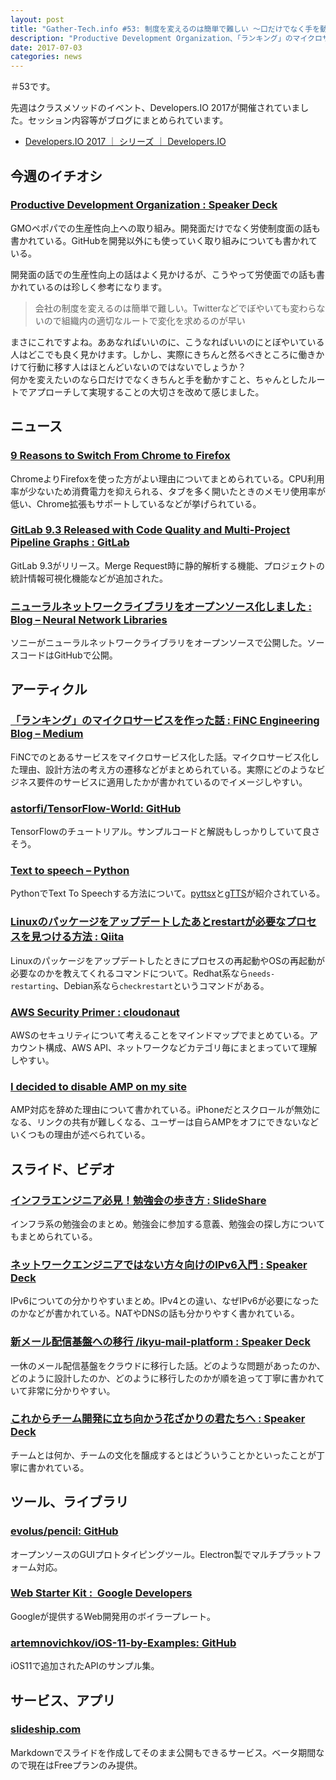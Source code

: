 ```yaml
---
layout: post
title: "Gather-Tech.info #53: 制度を変えるのは簡単で難しい ～口だけでなく手を動かす～"
description: "Productive Development Organization、「ランキング」のマイクロサービスを作った話 など"
date: 2017-07-03
categories: news
---
```


＃53です。

先週はクラスメソッドのイベント、Developers.IO 2017が開催されていました。セッション内容等がブログにまとめられています。

- [Developers.IO 2017 ｜ シリーズ ｜ Developers.IO](http://dev.classmethod.jp/series/developers-io-2017/)

## 今週のイチオシ

### [Productive Development Organization : Speaker Deck](https://speakerdeck.com/hsbt/productive-development-organization)

GMOペポパでの生産性向上への取り組み。開発面だけでなく労使制度面の話も書かれている。GitHubを開発以外にも使っていく取り組みについても書かれている。

開発面の話での生産性向上の話はよく見かけるが、こうやって労使面での話も書かれているのは珍しく参考になります。

> 会社の制度を変えるのは簡単で難しい。Twitterなどでぼやいても変わらないので組織内の適切なルートで変化を求めるのが早い

まさにこれですよね。ああなればいいのに、こうなればいいのにとぼやいている人はどこでも良く見かけます。しかし、実際にきちんと然るべきところに働きかけて行動に移す人はほとんどいないのではないでしょうか？  
何かを変えたいのなら口だけでなくきちんと手を動かすこと、ちゃんとしたルートでアプローチして実現することの大切さを改めて感じました。

## ニュース

### [9 Reasons to Switch From Chrome to Firefox](http://www.makeuseof.com/tag/switch-chrome-firefox/)

ChromeよりFirefoxを使った方がよい理由についてまとめられている。CPU利用率が少ないため消費電力を抑えられる、タブを多く開いたときのメモリ使用率が低い、Chrome拡張もサポートしているなどが挙げられている。

### [GitLab 9.3 Released with Code Quality and Multi-Project Pipeline Graphs : GitLab](https://about.gitlab.com/2017/06/22/gitlab-9-3-released/)

GitLab 9.3がリリース。Merge Request時に静的解析する機能、プロジェクトの統計情報可視化機能などが追加された。

### [ニューラルネットワークライブラリをオープンソース化しました : Blog – Neural Network Libraries](https://blog.nnabla.org/76/)

ソニーがニューラルネットワークライブラリをオープンソースで公開した。ソースコードはGitHubで公開。

## アーティクル

### [「ランキング」のマイクロサービスを作った話 : FiNC Engineering Blog – Medium](https://medium.com/finc-engineering/ranking-microservice-1dda92714260)

FiNCでのとあるサービスをマイクロサービス化した話。マイクロサービス化した理由、設計方法の考え方の遷移などがまとめられている。実際にどのようなビジネス要件のサービスに適用したかが書かれているのでイメージしやすい。

### [astorfi/TensorFlow-World: GitHub](https://github.com/astorfi/TensorFlow-World)

TensorFlowのチュートリアル。サンプルコードと解説もしっかりしていて良さそう。

### [Text to speech – Python](https://pythonprogramminglanguage.com/text-to-speech/)

PythonでText To Speechする方法について。[pyttsx](https://github.com/RapidWareTech/pyttsx)と[gTTS](https://github.com/pndurette/gTTS)が紹介されている。

### [Linuxのパッケージをアップデートしたあとrestartが必要なプロセスを見つける方法 : Qiita](http://qiita.com/usiusi360/items/7b47be9d0ab5b1acd608)

Linuxのパッケージをアップデートしたときにプロセスの再起動やOSの再起動が必要なのかを教えてくれるコマンドについて。Redhat系なら`needs-restarting`、Debian系なら`checkrestart`というコマンドがある。

### [AWS Security Primer : cloudonaut](https://cloudonaut.io/aws-security-primer/)

AWSのセキュリティについて考えることをマインドマップでまとめている。アカウント構成、AWS API、ネットワークなどカテゴリ毎にまとまっていて理解しやすい。

### [I decided to disable AMP on my site](https://www.alexkras.com/i-decided-to-disable-amp-on-my-site/)

AMP対応を辞めた理由について書かれている。iPhoneだとスクロールが無効になる、リンクの共有が難しくなる、ユーザーは自らAMPをオフにできないなどいくつもの理由が述べられている。

## スライド、ビデオ

### [インフラエンジニア必見！勉強会の歩き方 : SlideShare](https://www.slideshare.net/masatoshiyokota/ss-77250177)

インフラ系の勉強会のまとめ。勉強会に参加する意義、勉強会の探し方についてもまとめられている。

### [ネットワークエンジニアではない方々向けのIPv6入門 : Speaker Deck](https://speakerdeck.com/geekpage/netutowakuenziniadehanaifang-xiang-kefalseipv6ru-men)

IPv6についての分かりやすいまとめ。IPv4との違い、なぜIPv6が必要になったのかなどが書かれている。NATやDNSの話も分かりやすく書かれている。

### [新メール配信基盤への移行 /ikyu-mail-platform : Speaker Deck](https://speakerdeck.com/minato128/ikyu-mail-platform)

一休のメール配信基盤をクラウドに移行した話。どのような問題があったのか、どのように設計したのか、どのように移行したのかが順を追って丁寧に書かれていて非常に分かりやすい。

### [これからチーム開発に立ち向かう花ざかりの君たちへ : Speaker Deck](https://speakerdeck.com/june29/develop-your-team-develop-with-your-team)

チームとは何か、チームの文化を醸成するとはどういうことかといったことが丁寧に書かれている。

## ツール、ライブラリ

### [evolus/pencil: GitHub](https://github.com/evolus/pencil)

オープンソースのGUIプロトタイピングツール。Electron製でマルチプラットフォーム対応。

### [Web Starter Kit :  Google Developers](https://developers.google.com/web/tools/starter-kit/)

Googleが提供するWeb開発用のボイラープレート。

### [artemnovichkov/iOS-11-by-Examples: GitHub](https://github.com/artemnovichkov/iOS-11-by-Examples)

iOS11で追加されたAPIのサンプル集。

## サービス、アプリ

### [slideship.com](https://slideship.com/)

Markdownでスライドを作成してそのまま公開もできるサービス。ベータ期間なので現在はFreeプランのみ提供。